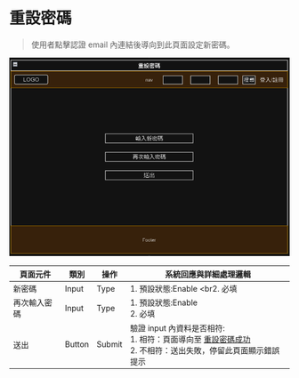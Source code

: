 # 重設密碼
> 使用者點擊認證 email 內連結後導向到此頁面設定新密碼。

![畫面示意](./asset/resetpw.png)

|頁面元件|類別|操作|系統回應與詳細處理邏輯|
|---|---|---|---|
|新密碼|Input|Type|1.  預設狀態:Enable <br2. 必填|
|再次輸入密碼|Input|Type|1.  預設狀態:Enable <br> 2. 必填|
|送出|Button|Submit|驗證 input 內資料是否相符:<br>1. 相符：頁面導向至 [重設密碼成功](Pages/layout/account/resetsuccess.md) <br>2. 不相符：送出失敗，停留此頁面顯示錯誤提示 |

